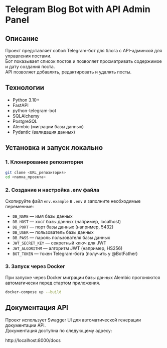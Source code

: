 # Telegram Blog Bot with API Admin Panel

## Описание
Проект представляет собой Telegram-бот для блога с API-админкой для управления постами.  
Бот показывает список постов и позволяет просматривать содержимое и дату создания поста.  
API позволяет добавлять, редактировать и удалять посты.

## Технологии
- Python 3.10+
- FastAPI
- python-telegram-bot
- SQLAlchemy 
- PostgreSQL 
- Alembic (миграции базы данных)
- Pydantic (валидация данных)

## Установка и запуск локально

### 1. Клонирование репозитория
```bash
git clone <URL_репозитория>
cd <папка_проекта>
```

### 2. Создание и настройка .env файла
Скопируйте файл `env.example` в `.env` и заполните необходимые переменные:
- `DB_NAME` — имя базы данных
- `DB_HOST` — хост базы данных (например, localhost)
- `DB_PORT` — порт базы данных (например, 5432)
- `DB_USER` — пользователь базы данных
- `DB_PASS` — пароль пользователя базы данных
- `JWT_SECRET_KEY` — секретный ключ для JWT
- `JWT_ALGORITHM` — алгоритм JWT (например, HS256)
- `BOT_TOKEN` — токен Telegram-бота (получить у @BotFather)

### 3. Запуск через Docker

При запуске через Docker миграции базы данных Alembic прогоняются автоматически перед стартом приложения.

```bash
docker-compose up --build
```

## Документация API

Проект использует Swagger UI для автоматической генерации документации API.  
Документация доступна по следующему адресу:

http://localhost:8000/docs  
